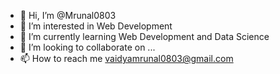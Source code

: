 - 👋 Hi, I’m @Mrunal0803
- 👀 I’m interested in Web Development 
- 🌱 I’m currently learning Web Development and Data Science 
- 💞️ I’m looking to collaborate on ...
- 📫 How to reach me vaidyamrunal0803@gmail.com

<!---
Mrunal0803/Mrunal0803 is a ✨ special ✨ repository because its `README.md` (this file) appears on your GitHub profile.
You can click the Preview link to take a look at your changes.
--->
